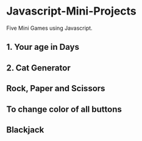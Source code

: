 # Javascript-Mini-Projects
Five Mini Games using Javascript.

## 1. Your age in Days

## 2. Cat Generator

## Rock, Paper and Scissors

## To change color of all buttons

## Blackjack

